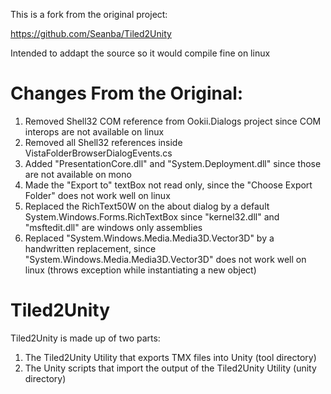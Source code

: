 This is a fork from the original project:

https://github.com/Seanba/Tiled2Unity

Intended to addapt the source so it would compile fine on linux

Changes From the Original:
=========
1. Removed Shell32 COM reference from Ookii.Dialogs project since COM interops are not available on linux
2. Removed all Shell32 references inside VistaFolderBrowserDialogEvents.cs
3. Added "PresentationCore.dll" and "System.Deployment.dll" since those are not available on mono
4. Made the "Export to" textBox not read only, since the "Choose Export Folder" does not work well on linux
5. Replaced the RichText50W on the about dialog by a default System.Windows.Forms.RichTextBox since "kernel32.dll" and "msftedit.dll" are windows only assemblies
6. Replaced "System.Windows.Media.Media3D.Vector3D" by a handwritten replacement, since "System.Windows.Media.Media3D.Vector3D" does not work well on linux (throws exception while instantiating a new object)



Tiled2Unity
=========
Tiled2Unity is made up of two parts:

1) The Tiled2Unity Utility that exports TMX files into Unity (tool directory)
2) The Unity scripts that import the output of the Tiled2Unity Utility (unity directory)
